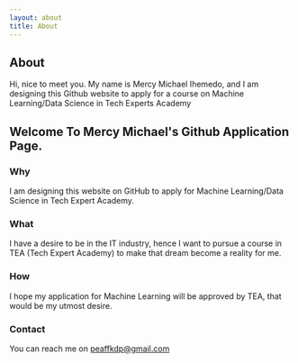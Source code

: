 ```yaml
---
layout: about
title: About
---
```


## About

Hi, nice to meet you. My name is Mercy Michael Ihemedo, and I am designing this Github website to apply for a course on Machine Learning/Data Science in Tech Experts Academy

## Welcome To Mercy Michael's Github Application Page.

### Why 

I am designing this website on GitHub to apply for Machine Learning/Data Science in Tech Expert Academy.

### What

I have a desire to be in the IT industry, hence I want to pursue a course in TEA (Tech Expert Academy) to make that dream become a reality for me.

### How 

I hope my application for Machine Learning will be approved by TEA, that would be my utmost desire.

### Contact

You can reach me on <peaffkdp@gmail.com>
